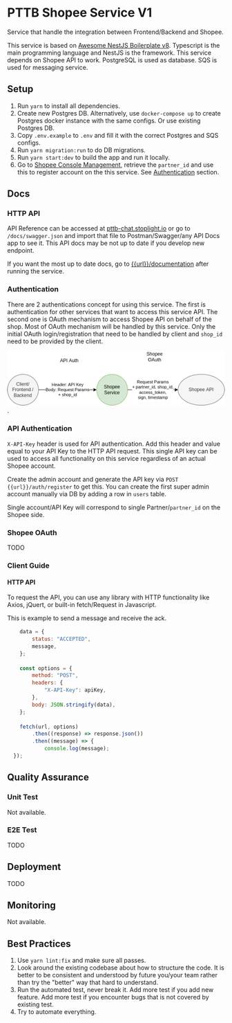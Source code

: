 # PTTB Shopee Service V1

Service that handle the integration between Frontend/Backend and Shopee.

This service is based on [Awesome NestJS Boilerplate v8](README_NEST.md). Typescript is the main programming language and NestJS is the framework. This service depends on Shopee API to work. PostgreSQL is used as database. SQS is used for messaging service.

## Setup

1. Run `yarn` to install all dependencies.
2. Create new Postgres DB. Alternatively, use `docker-compose up` to create Postgres docker instance with the same configs. Or use existing Postgres DB.
3. Copy `.env.example` to `.env` and fill it with the correct Postgres and SQS configs.
4. Run `yarn migration:run` to do DB migrations.
5. Run `yarn start:dev` to build the app and run it locally.
6. Go to [Shopee Console Management](https://open.shopee.com/myconsole/management/app), retrieve the `partner_id` and use this to register account on the this service. See [Authentication](#authentication) section.


## Docs

### HTTP API

API Reference can be accessed at [pttb-chat.stoplight.io](https://pttb-chat.stoplight.io/) or go to `/docs/swagger.json` and import that file to Postman/Swagger/any API Docs app to see it. This API docs may be not up to date if you develop new endpoint.

If you want the most up to date docs, go to [{{url}}/documentation](http://localhost:3000/documentation) after running the service.

### Authentication

There are 2 authentications concept for using this service. The first is authentication for other services that want to access this service API. The second one is OAuth mechanism to access Shopee API on behalf of the shop. Most of OAuth mechanism will be handled by this service. Only the initial OAuth login/registration that need to be handled by client and `shop_id` need to be provided by the client.

![Authentication mechanism](/docs/auth.png "Authentication mechanism").


### API Authentication

`X-API-Key` header is used for API authentication. Add this header and value equal to your API Key to the HTTP API request. This single API key can be used to access all functionality on this service regardless of an actual Shopee account.

Create the admin account and generate the API key via  `POST {{url}}/auth/register` to get this. You can create the first super admin account manually via DB by adding a row in `users` table.

Single account/API Key will correspond to single Partner/`partner_id` on the Shopee side.

### Shopee OAuth

TODO


### Client Guide

#### HTTP API

To request the API, you can use any library with HTTP functionality like Axios, jQuert, or built-in fetch/Request in Javascript.

This is example to send a message and receive the ack.
```javascript
    data = {
        status: "ACCEPTED",
        message,
    };

    const options = {
        method: "POST",
        headers: {
            "X-API-Key": apiKey,
        },
        body: JSON.stringify(data),
    };

    fetch(url, options)
        .then((response) => response.json())
        .then((message) => {
            console.log(message);
  });
```
## Quality Assurance

### Unit Test

Not available.

### E2E Test

TODO

## Deployment

TODO

## Monitoring

Not available.

## Best Practices

1. Use `yarn lint:fix` and make sure all passes.
2. Look around the existing codebase about how to structure the code. It is better to be consistent and understood by future you/your team rather than try the "better" way that hard to understand.
3. Run the automated test, never break it. Add more test if you add new feature. Add more test if you encounter bugs that is not covered by existing test.
4. Try to automate everything.
